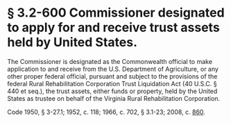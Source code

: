 # § 3.2-600 Commissioner designated to apply for and receive trust assets held by United States.

<p>The Commissioner is designated as the Commonwealth official to make application to and receive from the U.S. Department of Agriculture, or any other proper federal official, pursuant and subject to the provisions of the federal Rural Rehabilitation Corporation Trust Liquidation Act (40 U.S.C. § 440 et seq.), the trust assets, either funds or property, held by the United States as trustee on behalf of the Virginia Rural Rehabilitation Corporation.</p><p>Code 1950, § 3-27.1; 1952, c. 118; 1966, c. 702, § 3.1-23; 2008, c. <a href='http://lis.virginia.gov/cgi-bin/legp604.exe?081+ful+CHAP0860'>860</a>.</p>